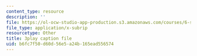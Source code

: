 ```yaml
---
content_type: resource
description: ''
file: https://ol-ocw-studio-app-production.s3.amazonaws.com/courses/6-s897-machine-learning-for-healthcare-spring-2019/b6fc7f50d60d56e5a24b165ead556574_wqI_z1yumzY.vtt
file_type: application/x-subrip
resourcetype: Other
title: 3play caption file
uid: b6fc7f50-d60d-56e5-a24b-165ead556574
---
```

